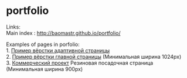 # portfolio
Links:
<br/>
Main index : http://baomastr.github.io/portfolio/

Examples of pages in porfolio:
<br/>
1. 
<a href="http://baomastr.github.io/example/">Пример вёрстки адаптивной страницы</a>
<br/>
2. 
<a href="http://baomastr.github.io/Page-for-PC/">Пример вёрстки главной страницы</a> (Минимальная ширина 1024px)
<br/>
3. <a href="https://справка-095.рф/">Коммерческий проект</a> Резиновая посадочная страница (Минимальная ширина 900px)
